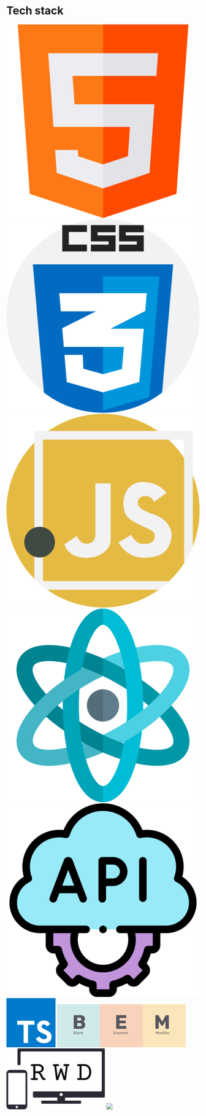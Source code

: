 # Tech stack
![html](./html.svg)
<img src="./css.svg"/>
<img src="./js.svg"/>
<img src="./react.svg"/>
<img src="./api.svg"/>
<img src="./ts.svg"/>
<img src="./bem.svg"/>
<img src="./rwd.svg"/>
<img src="./mobile-first.svg"/>
